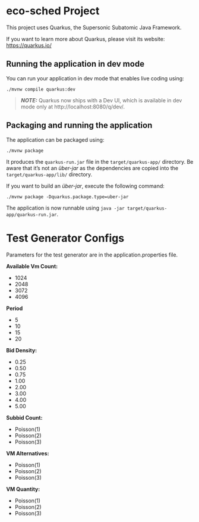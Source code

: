 # eco-sched Project

This project uses Quarkus, the Supersonic Subatomic Java Framework.

If you want to learn more about Quarkus, please visit its website: https://quarkus.io/ 

## Running the application in dev mode

You can run your application in dev mode that enables live coding using:
```shell script
./mvnw compile quarkus:dev
```

> **_NOTE:_**  Quarkus now ships with a Dev UI, which is available in dev mode only at http://localhost:8080/q/dev/.

## Packaging and running the application

The application can be packaged using:
```shell script
./mvnw package
```
It produces the `quarkus-run.jar` file in the `target/quarkus-app/` directory.
Be aware that it’s not an _über-jar_ as the dependencies are copied into the `target/quarkus-app/lib/` directory.

If you want to build an _über-jar_, execute the following command:
```shell script
./mvnw package -Dquarkus.package.type=uber-jar
```

The application is now runnable using `java -jar target/quarkus-app/quarkus-run.jar`.

# Test Generator Configs

Parameters for the test generator are in the application.properties file.

**Available Vm Count:**

- 1024
- 2048
- 3072
- 4096

**Period**

- 5
- 10
- 15
- 20

**Bid Density:**

- 0.25
- 0.50
- 0.75
- 1.00
- 2.00
- 3.00
- 4.00
- 5.00

**Subbid Count:**

- Poisson(1)
- Poisson(2)
- Poisson(3)


**VM Alternatives:**

- Poisson(1)
- Poisson(2)
- Poisson(3)

**VM Quantity:**

- Poisson(1)
- Poisson(2)
- Poisson(3)

